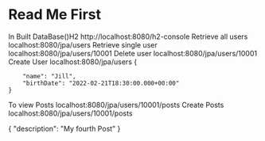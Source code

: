 # Read Me First
In Built DataBase()H2
http://localhost:8080/h2-console
Retrieve all users
localhost:8080/jpa/users
Retrieve single user
localhost:8080/jpa/users/10001
Delete user
localhost:8080/jpa/users/10001
Create User
localhost:8080/jpa/users
{
        
        "name": "Jill",
        "birthDate": "2022-02-21T18:30:00.000+00:00"
    }
To view Posts
localhost:8080/jpa/users/10001/posts
Create Posts
localhost:8080/jpa/users/10001/posts

{
        "description": "My fourth Post"
    }




